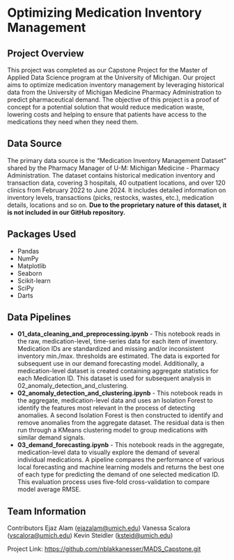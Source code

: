 # Optimizing Medication Inventory Management

## Project Overview
This project was completed as our Capstone Project for the Master of Applied Data Science program at the University of Michigan.  Our project aims to optimize medication inventory management by leveraging historical data from the University of Michigan Medicine Pharmacy Administration to predict pharmaceutical demand. The objective of this project is a proof of concept for a potential solution that would reduce medication waste, lowering costs and helping to ensure that patients have access to the medications they need when they need them.

## Data Source
The primary data source is the “Medication Inventory Management Dataset” shared by the Pharmacy Manager of U-M: Michigan Medicine - Pharmacy Administration. The dataset contains historical medication inventory and transaction data, covering 3 hospitals, 40 outpatient locations, and over 120 clinics from February 2022 to June 2024. It includes detailed information on inventory levels, transactions (picks, restocks, wastes, etc.), medication details, locations and so on. **Due to the proprietary nature of this dataset, it is not included in our GitHub repository.**

## Packages Used
- Pandas
- NumPy
- Matplotlib
- Seaborn
- Scikit-learn
- SciPy
- Darts

## Data Pipelines
- **01_data_cleaning_and_preprocessing.ipynb** - This notebook reads in the raw, medication-level, time-series data for each item of inventory. Medication IDs are standardized and missing and/or inconsistent inventory min./max. thresholds are estimated. The data is exported for subsequent use in our demand forecasting model. Additionally, a medication-level dataset is created containing aggregate statistics for each Medication ID. This dataset is used for subsequent analysis in 02_anomaly_detection_and_clustering.
- **02_anomaly_detection_and_clustering.ipynb** - This notebook reads in the aggregate, medication-level data and uses an Isolation Forest to identify the features most relevant in the process of detecting anomalies. A second Isolation Forest is then constructed to identify and remove anomalies from the aggregate dataset. The residual data is then run through a KMeans clustering model to group medications with similar demand signals.
- **03_demand_forecasting.ipynb** - This notebook reads in the aggregate, medication-level data to visually explore the demand of several individual medications. A pipeline compares the performance of various local forecasting and machine learning models and returns the best one of each type for predicting the demand of one selected medication ID. This evaluation process uses five-fold cross-validation to compare model average RMSE. 

## Team Information
Contributors
Ejaz Alam (ejazalam@umich.edu)
Vanessa Scalora (vscalora@umich.edu)
Kevin Steidler (ksteid@umich.edu)

Project Link: https://github.com/nblakkanesser/MADS_Capstone.git

